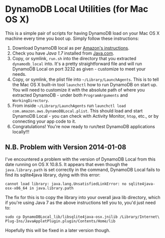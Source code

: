 # DynamoDB Local Utilities (for Mac OS X)

This is a simple pair of scripts for having DynamoDB load on your Mac OS X
machine every time you boot up. Simply follow these instructions:

1. Download DynamoDB local as per [Amazon's instructions](http://docs.aws.amazon.com/amazondynamodb/latest/developerguide/Tools.DynamoDBLocal.html).
2. Check you have *Java 1.7* installed from [Java.com](http://java.com/en/download/mac_download.jsp).
3. Copy, or symlink, `run.sh` into the directory that you extracted `dynamodb_local` into. It's a pretty straightforward file and will run DynamoDB Local on port 3232 as given - customize to meet your needs.
4. Copy, or symlink, the plist file into `~/Library/LaunchAgents`. This is to tell the Mac OS X built–in tool `launchctl` how to run DynamoDB on start up. You will need to customize it with the absolute path of where you extracted DynamoDB - under both `ProgramArguments` and `WorkingDirectory`.
5. From inside `~/Library/LaunchAgents` run `launchctl load com.amazon.aws.DynamoDBLocal.plist`. This should load and start DynamoDB Local - you can check with Activity Monitor, `htop`, etc., or by connecting your app code to it.
6. Congratulations! You're now ready to run/test DynamoDB applications locally!!!


## N.B. Problem with Version 2014-01-08

I've encountered a problem with the version of DynamoDB Local from this date
running on OS X 10.8.5. It appears that even though the `java.library.path` is
set correctly in the command, DynamoDB Local fails to find its sqlite4java
library, dying with this error:

    cannot load library: java.lang.UnsatisfiedLinkError: no sqlite4java-osx-x86_64 in java.library.path

The fix for this is to copy the library into your overall java lib directory,
which if you're using Java 7 as the above instructions tell you to, you'd just
need to:

    sudo cp DynamoDBLocal_lib/libsqlite4java-osx.jnilib /Library/Internet\ Plug-Ins/JavaAppletPlugin.plugin/Contents/Home/lib

Hopefully this will be fixed in a later version though.
